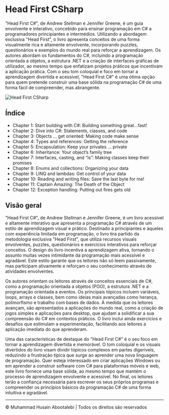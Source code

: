 <!-- ©©©©©©©©©©©©©©©©©©©©©©©© All Rights Are Reserved By Muhammad Husain Abootalebi ©©©©©©©©©©©©©©©©©©©©©©©©©©©©©©©©©© -->

# Head First CSharp

"Head First C#", de Andrew Stellman e Jennifer Greene, é um guia envolvente e interativo, concebido para ensinar programação em C# a programadores principiantes e intermédios. Utilizando a abordagem exclusiva "Head First", o livro apresenta conceitos de uma forma visualmente rica e altamente envolvente, incorporando puzzles, questionários e exemplos do mundo real para reforçar a aprendizagem. Os autores abordam os fundamentos do C#, incluindo a programação orientada a objetos, a estrutura .NET e a criação de interfaces gráficas de utilizador, ao mesmo tempo que enfatizam projetos práticos que incentivam a aplicação prática. Com o seu tom coloquial e foco em tornar a aprendizagem divertida e acessível, "Head First C#" é uma ótima opção para quem pretende construir uma base sólida na programação C# de uma forma fácil de compreender, mas abrangente.

![Head First CSharp](../../assets/Books/Book%20Covers/1%20-%203%20-%20Head%20First%20CSharp.webp)

## Índice

- Chapter 1: Start building with C#: Building something great…fast!
- Chapter 2: Dive into C#: Statements, classes, and code
- Chapter 3: Objects ... get oriented: Making code make sense
- Chapter 4: Types and references: Getting the reference
- Chapter 5: Encapsulation: Keep your privates ... private
- Chapter 6: Inheritance: Your object’s family tree
- Chapter 7: Interfaces, casting, and “is”: Making classes keep their promises
- Chapter 8: Enums and collections: Organizing your data
- Chapter 9: LINQ and lambdas: Get control of your data
- Chapter 10: Reading and writing files: Save the last byte for me!
- Chapter 11: Captain Amazing: The Death of the Object
- Chapter 12: Exception handling: Putting out fires gets old

## Visão geral

"Head First C#", de Andrew Stellman e Jennifer Greene, é um livro acessível e altamente interativo que apresenta a programação C# através de um estilo de aprendizagem visual e prático. Destinado a principiantes e àqueles com experiência limitada em programação, o livro tira partido da metodologia exclusiva "Head First", que utiliza recursos visuais envolventes, puzzles, questionários e exercícios interativos para reforçar conceitos. O design do livro incentiva a aprendizagem ativa, tornando o assunto muitas vezes intimidante da programação mais acessível e agradável. Este estilo garante que os leitores não só leem passivamente, mas participam ativamente e reforçam o seu conhecimento através de atividades envolventes.

Os autores orientam os leitores através de conceitos essenciais de C#, como a programação orientada a objetos (POO), a estrutura .NET e a programação orientada a eventos. Os principais tópicos incluem variáveis, loops, arrays e classes, bem como ideias mais avançadas como herança, polimorfismo e trabalho com bases de dados. À medida que os leitores avançam, são apresentados a aplicações do mundo real, como a criação de jogos simples e aplicações para desktop, que ajudam a solidificar a sua compreensão do C# em contextos práticos. O livro inclui ainda exercícios e desafios que estimulam a experimentação, facilitando aos leitores a aplicação imediata do que aprenderam.

Uma das características de destaque do "Head First C#" é o seu foco em tornar a aprendizagem divertida e memorável. O tom coloquial e os visuais divertidos do livro visam dividir tópicos complexos em partes digeríveis, reduzindo a frustração típica que surge ao aprender uma nova linguagem de programação. Quer esteja interessado em criar aplicações Windows ou em aprender a construir software com C# para plataformas móveis e web, este livro fornece uma base sólida, ao mesmo tempo que mantém o processo de aprendizagem envolvente e acessível. No final, os leitores terão a confiança necessária para escrever os seus próprios programas e compreender os princípios básicos da programação C# de uma forma intuitiva e agradável.

---

© Muhammad Husain Abootalebi | Todos os direitos são reservados

<!-- ©©©©©©©©©©©©©©©©©©©©©©©© All Rights Are Reserved By Muhammad Husain Abootalebi ©©©©©©©©©©©©©©©©©©©©©©©©©©©©©©©©©© -->
